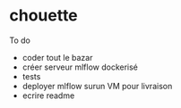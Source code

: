 # chouette

To do

- coder tout le bazar
- créer serveur mlflow dockerisé
- tests
- deployer mlflow surun VM pour livraison
- ecrire readme
